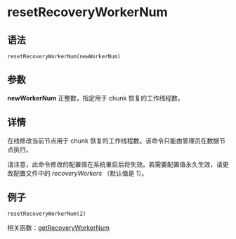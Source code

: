 # resetRecoveryWorkerNum

## 语法

`resetRecoveryWorkerNum(newWorkerNum)`

## 参数

**newWorkerNum** 正整数，指定用于 chunk 恢复的工作线程数。

## 详情

在线修改当前节点用于 chunk 恢复的工作线程数。该命令只能由管理员在数据节点执行。

请注意，此命令修改的配置值在系统重启后将失效。若需要配置值永久生效，请更改配置文件中的 *recoveryWorkers* （默认值是 1）。

## 例子

```
resetRecoveryWorkerNum(2)
```

相关函数：[getRecoveryWorkerNum](../g/getRecoveryWorkerNum.html)

